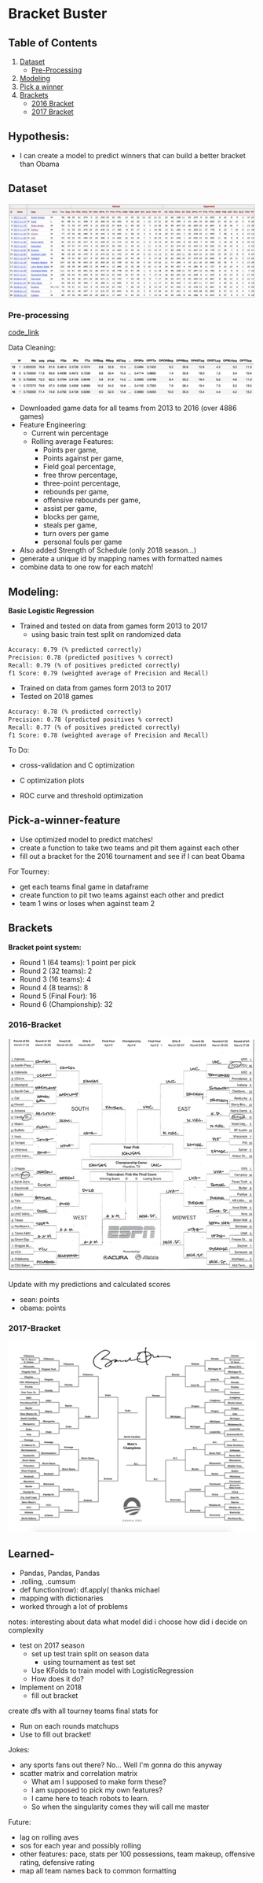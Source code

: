 # Bracket Buster

<!-- ![NCAA or Bust](https://media.giphy.com/media/3o84U3i3nkhYoJOm3K/giphy.gif) -->


## Table of Contents
1. [Dataset](#dataset)
    * [Pre-Processing](#Pre-processing)
3. [Modeling](#Modeling)
4. [Pick a winner](#Pick-a-winner-feature)
5. [Brackets](#Brackets)
    * [2016 Bracket](#2016-Bracket)
    * [2017 Bracket](#2017-Bracket)


## Hypothesis:
- I can create a model to predict winners that can build a better bracket than Obama

## Dataset
![Team gamelog pic](pictures/gamelog.png)

### Pre-processing

[code_link](game_df_creator.py)

Data Cleaning:

![Cleaned table pic](pictures/cleaneddata.png)

  - Downloaded game data for all teams from 2013 to 2016 (over 4886 games)
  - Feature Engineering:
    - Current win percentage
     - Rolling average Features:
        - Points per game,
        - Points against per game,
        - Field goal percentage,
        - free throw percentage,
        - three-point percentage,
        - rebounds per game,
        - offensive rebounds per game,
        - assist per game,
        - blocks per game,
        - steals per game,
        - turn overs per game
        - personal fouls per game
  - Also added Strength of Schedule (only 2018 season...)
  - generate a unique id by mapping names with formatted names
  - combine data to one row for each match!

## Modeling:
**Basic Logistic Regression**

* Trained and tested on data from games form 2013 to 2017
  * using basic train test split on randomized data
```
Accuracy: 0.79 (% predicted correctly)
Precision: 0.78 (predicted positives % correct)
Recall: 0.79 (% of positives predicted correctly)
f1 Score: 0.79 (weighted average of Precision and Recall)
```

* Trained on data from games form 2013 to 2017
* Tested on 2018 games

```
Accuracy: 0.78 (% predicted correctly)
Precision: 0.78 (predicted positives % correct)
Recall: 0.77 (% of positives predicted correctly)
f1 Score: 0.78 (weighted average of Precision and Recall)
```

To Do:
- cross-validation and C optimization

- C optimization plots

- ROC curve and threshold optimization

## Pick-a-winner-feature

- Use optimized model to predict matches!
- create a function to take two teams and pit them against each other
- fill out a bracket for the 2016 tournament and see if I can beat Obama


For Tourney:
- get each teams final game in dataframe
- create function to pit two teams against each other and predict
- team 1 wins or loses when against team 2

## Brackets

**Bracket point system:**
- Round 1 (64 teams): 1 point per pick
- Round 2 (32 teams): 2
- Round 3 (16 teams): 4
- Round 4 (8 teams): 8
- Round 5 (Final Four): 16
- Round 6 (Championship): 32

### 2016-Bracket

![2016 Bracket](pictures/obama2016bracket.jpg)

Update with my predictions and calculated scores

- ‎sean: points
- ‎obama: points

### 2017-Bracket

![2017 Bracket](pictures/obama2017bracket.png)




## Learned-
- Pandas, Pandas, Pandas
 - .rolling, .cumsum
 - ‎def function(row): df.apply( thanks michael
 - ‎mapping with dictionaries
 - worked through ‎a lot of problems





 notes:
 interesting about data
 what model did i choose
 how did i decide on complexity


- test on 2017 season
  - set up test train split on season data
    - using tournament as test set
  - Use KFolds to train model with LogisticRegression
  - How does it do?
- Implement on 2018
  - fill out bracket

create dfs with all tourney teams final stats for

- Run on each rounds matchups
- Use to fill out bracket!





Jokes:
- any sports fans out there? No... Well I'm gonna do this anyway
- scatter matrix and correlation matrix
  - What am I supposed to make form these?
  - I am supposed to pick my own features?
  - I came here to teach robots to learn.
  - So when the singularity comes they will call me master

<!-- ![NEO](https://media.giphy.com/media/uvoECTG2uCTrG/giphy.gif) -->



Future:
- ‎lag on rolling aves
- ‎sos for each year and possibly rolling
- ‎other features: pace, stats per 100 possessions, team makeup, offensive rating, defensive rating
- ‎map all team names back to common formatting

